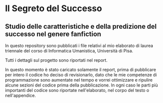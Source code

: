 # Il Segreto del Successo
## Studio delle caratteristiche e della predizione del successo nel genere fanfiction
In questo repository sono pubblicati i file relativi al mio elaborato di laurea triennale del corso di Informatica Umanistica, Università di Pisa.

Tutti i dettagli sul progetto sono riportati nel report.

In questo momento è stato caricato solamente il report, prima di pubblicare per intero il codice ho deciso di revisionarlo, dato che le mie competenze di programmazione sono aumentate nel tempo e vorrei ottimizzare e ripulire alcune sezioni del codice prima della pubblicazione. In ogni caso le parti più importanti del codice sono riportate nell'elaborato, nel corpo del testo o nell'appendice.
